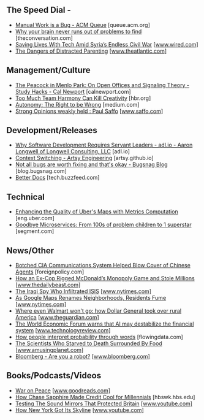 

## The Speed Dial - 
* [Manual Work is a Bug - ACM Queue](https://queue.acm.org/detail.cfm?id=3197520) [queue.acm.org]
* [Why your brain never runs out of problems to find](https://theconversation.com/why-your-brain-never-runs-out-of-problems-to-find-98990) [theconversation.com]
* [Saving Lives With Tech Amid Syria’s Endless Civil War](https://www.wired.com/story/syria-civil-war-hala-sentry/) [www.wired.com]
* [The Dangers of Distracted Parenting](https://www.theatlantic.com/magazine/archive/2018/07/the-dangers-of-distracted-parenting/561752/) [www.theatlantic.com]


## Management/Culture
* [The Peacock in Menlo Park: On Open Offices and Signaling Theory - Study Hacks - Cal Newport](http://calnewport.com/blog/2018/07/19/the-peacock-in-menlo-park-on-open-offices-and-signaling-theory/) [calnewport.com]
* [Too Much Team Harmony Can Kill Creativity](https://hbr.org/2018/06/too-much-team-harmony-can-kill-creativity) [hbr.org]
* [Autonomy: The Right to be Wrong](https://medium.com/@ard_adam/autonomy-youre-doing-it-wrong-b1eda593d726) [medium.com]
* [Strong Opinions weakly held : Paul Saffo](https://www.saffo.com/02008/07/26/strong-opinions-weakly-held/) [www.saffo.com]


## Development/Releases
* [Why Software Development Requires Servant Leaders - adl.io - Aaron Longwell of Longwell Consulting, LLC](https://adl.io/essays/why-software-development-requires-servant-leaders/) [adl.io]
* [Context Switching - Artsy Engineering](http://artsy.github.io/blog/2018/08/10/On-Context-Switching/) [artsy.github.io]
* [Not all bugs are worth fixing and that's okay  -  Bugsnag Blog](https://blog.bugsnag.com/application-stability-monitoring/) [blog.bugsnag.com]
* [Better Docs](https://tech.buzzfeed.com/better-docs-8fccb8ebd6a4) [tech.buzzfeed.com]


## Technical
* [Enhancing the Quality of Uber's Maps with Metrics Computation](https://eng.uber.com/maps-metrics-computation/) [eng.uber.com]
* [Goodbye Microservices: From 100s of problem children to 1 superstar](https://segment.com/blog/goodbye-microservices/) [segment.com]


## News/Other
* [Botched CIA Communications System Helped Blow Cover of Chinese Agents](https://foreignpolicy.com/2018/08/15/botched-cia-communications-system-helped-blow-cover-chinese-agents-intelligence/) [foreignpolicy.com]
* [How an Ex-Cop Rigged McDonald’s Monopoly Game and Stole Millions](https://www.thedailybeast.com/how-an-ex-cop-rigged-mcdonalds-monopoly-game-and-stole-millions) [www.thedailybeast.com]
* [The Iraqi Spy Who Infiltrated ISIS](https://www.nytimes.com/2018/08/12/world/middleeast/iraqi-spy-isis.html) [www.nytimes.com]
* [As Google Maps Renames Neighborhoods, Residents Fume](https://www.nytimes.com/2018/08/02/technology/google-maps-neighborhood-names.html) [www.nytimes.com]
* [Where even Walmart won't go: how Dollar General took over rural America](https://www.theguardian.com/business/2018/aug/13/dollar-general-walmart-buhler-haven-kansas) [www.theguardian.com]
* [The World Economic Forum warns that AI may destabilize the financial system](https://www.technologyreview.com/s/611890/the-world-economic-forum-warns-that-ai-may-destabilize-the-financial-system/) [www.technologyreview.com]
* [How people interpret probability through words](https://flowingdata.com/2018/07/06/how-people-interpret-probability-through-words/) [flowingdata.com]
* [The Scientists Who Starved to Death Surrounded By Food](https://www.amusingplanet.com/2018/08/the-scientists-who-starved-to-death.html) [www.amusingplanet.com]
* [Bloomberg - Are you a robot?](https://www.bloomberg.com/graphics/2018-us-land-use/) [www.bloomberg.com]


## Books/Podcasts/Videos
* [War on Peace](https://www.goodreads.com/book/show/37564532-war-on-peace) [www.goodreads.com]
* [How Chase Sapphire Made Credit Cool for Millennials](https://hbswk.hbs.edu/item/how-chase-sapphire-made-credit-cool-for-millennials) [hbswk.hbs.edu]
* [Testing The Sound Mirrors That Protected Britain](https://www.youtube.com/watch?v=04F5osXK4vw) [www.youtube.com]
* [How New York Got Its Skyline](https://www.youtube.com/watch?v=lGroIrQmwyw&feature=share) [www.youtube.com]